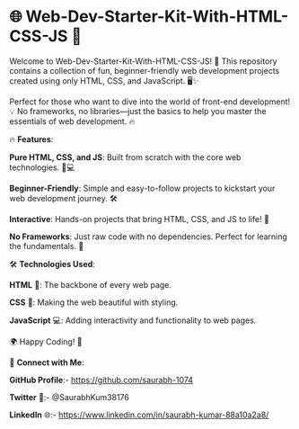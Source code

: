 # 🌐 Web-Dev-Starter-Kit-With-HTML-CSS-JS 🚀

Welcome to Web-Dev-Starter-Kit-With-HTML-CSS-JS! 🎉 This repository contains a collection of fun, beginner-friendly web development projects created using only HTML, CSS, and JavaScript. 🖥️✨ 

Perfect for those who want to dive into the world of front-end development! 💡 No frameworks, no libraries—just the basics to help you master the essentials of web development. 🔥  

     
🔥 **Features**:       
           
**Pure HTML, CSS, and JS**: Built from scratch with the core web technologies. 🎨💻              
               
**Beginner-Friendly**: Simple and easy-to-follow projects to kickstart your web development journey. 🛠️              
        
**Interactive**: Hands-on projects that bring HTML, CSS, and JS to life! 🚀         
      
**No Frameworks**: Just raw code with no dependencies. Perfect for learning the fundamentals. 📝    
  
🛠️ **Technologies Used**:  
 
**HTML** 📝: The backbone of every web page. 

**CSS** 🎨: Making the web beautiful with styling.

**JavaScript** 💻: Adding interactivity and functionality to web pages.


🌍 Happy Coding! 🚀





🔗 **Connect with Me**:

**GitHub Profile**:- https://github.com/saurabh-1074

**Twitter** 🚀:- @SaurabhKum38176

**LinkedIn** 🌐:- https://www.linkedin.com/in/saurabh-kumar-88a10a2a8/

